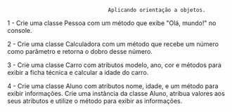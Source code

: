                                     Aplicando orientação a objetos.

1 - Crie uma classe Pessoa com um método que exibe "Olá, mundo!" no console.

2 - Crie uma classe Calculadora com um método que recebe um número como parâmetro e retorna o dobro desse número.

3 - Crie uma classe Carro com atributos modelo, ano, cor e métodos para exibir a ficha técnica e calcular a idade do carro.

4 - Crie uma classe Aluno com atributos nome, idade, e um método para exibir informações. Crie uma instância da classe Aluno, atribua valores aos seus atributos e utilize o método para exibir as informações.